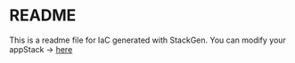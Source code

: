 # README
This is a readme file for IaC generated with StackGen.
You can modify your appStack -> [here](http://main.dev.stackgen.com/appstacks/9b978f30-79cd-4151-96ba-c681f6dcb22e)
